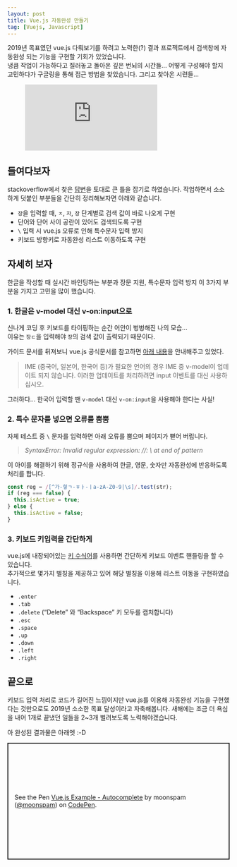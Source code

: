 ```yaml
---
layout: post
title: Vue.js 자동완성 만들기
tag: [Vuejs, Javascript]
---
```


2019년 목표였던 vue.js 다뤄보기를 하려고 노력한(?) 결과 프로젝트에서 검색창에 자동완성 되는 기능을 구현할 기회가 있었습니다.  
냉큼 작업이 가능하다고 질러놓고 돌아온 깊은 번뇌의 시간들... 어떻게 구성해야 할지 고민하다가 구글링을 통해 접근 방법을 찾았습니다. 그리고 찾아온 시련들...

<figure class="video">
  <iframe src="https://giphy.com/embed/O5NyCibf93upy" frameborder="0" allowfullscreen="true"></iframe>
</figure>

## 들여다보자

stackoverflow에서 찾은 [답변](https://stackoverflow.com/questions/52558770/vuejs-search-filter)을 토대로 큰 틀을 잡기로 하였습니다. 작업하면서 소소하게 덧붙인 부분들을 간단히 정리해보자면 아래와 같습니다.

- `장`을 입력할 때, `ㅈ`, `자`, `장` 단계별로 검색 값이 바로 나오게 구현
- 단어와 단어 사이 공란이 있어도 검색되도록 구현
- `\` 입력 시 vue.js 오류로 인해 특수문자 입력 방지
- 키보드 방향키로 자동완성 리스트 이동하도록 구현

## 자세히 보자

한글을 작성할 때 실시간 바인딩하는 부분과 장문 지원, 특수문자 입력 방지 이 3가지 부분을 가지고 고민을 많이 했습니다.

### 1. 한글은 v-model 대신 v-on:input으로

신나게 코딩 후 키보드를 타이핑하는 순간 어안이 벙벙해진 나의 모습...  
이유는 `장ㄷ`을 입력해야 `장`의 검색 값이 출력되기 때문이다.

가이드 문서를 뒤져보니 vue.js 공식문서를 참고하면 [아래 내용](https://kr.vuejs.org/v2/guide/forms.html#%EA%B8%B0%EB%B3%B8-%EC%82%AC%EC%9A%A9%EB%B2%95)을 안내해주고 있었다.

> IME (중국어, 일본어, 한국어 등)가 필요한 언어의 경우 IME 중 v-model이 업데이트 되지 않습니다. 이러한 업데이트를 처리하려면 input 이벤트를 대신 사용하십시오.

그러하다... 한국어 입력할 땐 `v-model` 대신 `v-on:input`을 사용해야 한다는 사실!

### 2. 특수 문자를 넣으면 오류를 뿜뿜

자체 테스트 중 `\` 문자를 입력하면 아래 오류를 뿜으며 페이지가 뻗어 버립니다.

> *SyntaxError: Invalid regular expression: /\/: \ at end of pattern*

이 아이를 해결하기 위해 정규식을 사용하여 한글, 영문, 숫자만 자동완성에 반응하도록 처리를 합니다.

```javascript
const reg = /[^가-힣ㄱ-ㅎㅏ-ㅣa-zA-Z0-9|\s]/.test(str);
if (reg === false) {
  this.isActive = true;
} else {
  this.isActive = false;
}
```

### 3. 키보드 키입력을 간단하게

vue.js에 내장되어있는 [키 수식어](https://kr.vuejs.org/v2/guide/events.html#%ED%82%A4-%EC%88%98%EC%8B%9D%EC%96%B4)를 사용하면 간단하게 키보드 이벤트 핸들링을 할 수 있습니다.  
추가적으로 몇가지 별칭을 제공하고 있어 해당 별칭을 이용해 리스트 이동을 구현하였습니다.

- `.enter`
- `.tab`
- `.delete` (“Delete” 와 “Backspace” 키 모두를 캡처합니다)
- `.esc`
- `.space`
- `.up`
- `.down`
- `.left`
- `.right`

## 끝으로

키보드 입력 처리로 코드가 길어진 느낌이지만 vue.js를 이용해 자동완성 기능을 구현했다는 것만으로도 2019년 소소한 목표 달성이라고 자축해봅니다. 새해에는 조금 더 욕심을 내어 1개로 끝냈던 일들을 2~3개 벌려보도록 노력해야겠습니다.

아 완성된 결과물은 아래엣 :-D

<p class="codepen" data-height="265" data-theme-id="light" data-default-tab="js,result" data-user="moonspam" data-slug-hash="WNNJRbd" style="height: 265px; box-sizing: border-box; display: flex; align-items: center; justify-content: center; border: 2px solid; margin: 1em 0; padding: 1em;" data-pen-title="Vue.js Example - Autocomplete">
  <span>See the Pen <a href="https://codepen.io/moonspam/pen/WNNJRbd">
  Vue.js Example - Autocomplete</a> by moonspam (<a href="https://codepen.io/moonspam">@moonspam</a>)
  on <a href="https://codepen.io">CodePen</a>.</span>
</p>
<script async src="https://static.codepen.io/assets/embed/ei.js"></script>
